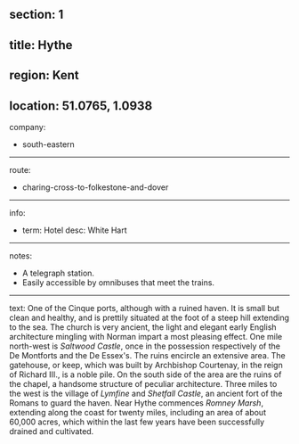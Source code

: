 section: 1
----
title: Hythe
----
region: Kent
----
location: 51.0765, 1.0938
----
company:
- south-eastern
----
route:
- charing-cross-to-folkestone-and-dover
----
info:
- term: Hotel
  desc: White Hart
----
notes:
- A telegraph station.
- Easily accessible by omnibuses that meet the trains.
----
text: One of the Cinque ports, although with a ruined haven. It is small but clean and healthy, and is prettily situated at the foot of a steep hill extending to the sea. The church is very ancient, the light and elegant early English architecture mingling with Norman impart a most pleasing effect. One mile north-west is *Saltwood Castle*, once in the possession respectively of the De Montforts and the De Essex's. The ruins encircle an extensive area. The gatehouse, or keep, which was built by Archbishop Courtenay, in the reign of Richard III., is a noble pile. On the south side of the area are the ruins of the chapel, a handsome structure of peculiar architecture. Three miles to the west is the village of *Lymfine* and *Shetfall Castle*, an ancient fort of the Romans to guard the haven. Near Hythe commences *Romney Marsh*, extending along the coast for twenty miles, including an area of about 60,000 acres, which within the last few years have been successfully drained and cultivated.
